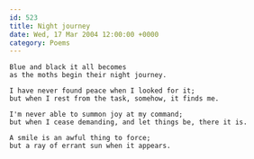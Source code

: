 ```yaml
---
id: 523
title: Night journey
date: Wed, 17 Mar 2004 12:00:00 +0000
category: Poems
---
```


    Blue and black it all becomes  
    as the moths begin their night journey.

    I have never found peace when I looked for it;  
    but when I rest from the task, somehow, it finds me.

    I'm never able to summon joy at my command;  
    but when I cease demanding, and let things be, there it is.

    A smile is an awful thing to force;  
    but a ray of errant sun when it appears.


